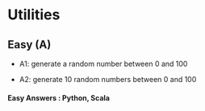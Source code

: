 # Utilities

## Easy (A)
* A1: generate a random number between 0 and 100

* A2: generate 10 random numbers between 0 and 100


#### Easy Answers : Python, Scala
